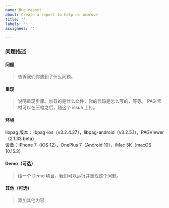```yaml
---
name: Bug report
about: Create a report to help us improve
title: ''
labels: ''
assignees: ''

---
```


<!-- 感谢使用 libpag！
	在你提交 issue 之前，请确认以下事项：
	 * 已经读了文档，但是没有找到自己想要的信息。
		 * https://pag.io/
	 * 已经查过现有的 issue，但是没找到相似的。
		 * https://github.com/libpag/libpag/issues?utf8=%E2%9C%93&q=is%3Aissue
-->

### 问题描述

#### 问题

> 告诉我们你遇到了什么问题。

#### 重现

> 说明重现步骤。加载的是什么文件，你的代码是怎么写的，等等。
> PAG 素材可以在压缩之后，随这个 issue 上传。

#### 环境

libpag 版本：libpag-ios（v3.2.4.37），libpag-android（v3.2.5.1），PAGViewer（2.1.33 beta）  
设备：iPhone 7（iOS 12），OnePlus 7（Android 10），iMac 5K（macOS 10.15.3）

#### Demo（可选）

> 给一个 Demo 项目，我们可以运行并重现这个问题。

#### 其他（可选）

> 添加其他内容
